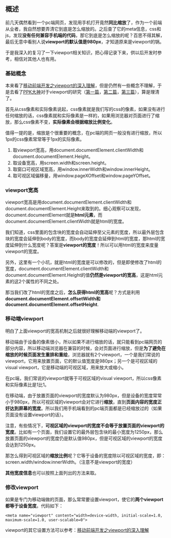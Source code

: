 ## 概述

前几天偶然看到一个pc端网页，发现用手机打开竟然**同比缩放**了，作为一个前端从业者，我自然想要弄清它到底是怎么缩放的。之后查了它的meta信息，css和js，发现**没有任何兼容手机端的代码**，那它到底是怎么缩放的呢？百思不得其解，最后无意中看别人说**viewport的默认值是980px**，才知道原来是viewport的锅。

于是我深入的复习了一下viewport相关知识，把心得记录下来，供以后开发时参考，相信对其他人也有用。

### 基础概念

本来看了[移动前端开发之viewport的深入理解](http://www.cnblogs.com/2050/p/3877280.html)，但是仍然有一些概念不理解，于是去看了[PPK大神](https://www.quirksmode.org/)对于viewport的研究（[第一篇](https://www.quirksmode.org/mobile/viewports.html)，[第二篇](https://www.quirksmode.org/mobile/viewports2.html)，[第三篇](https://www.quirksmode.org/mobile/metaviewport/)），算是理清了。

首先从css像素和实际像素说起，css像素就是我们写的css的像素，如果没有进行任何缩放的话，css像素就和实际像素是一样的，如果用浏览器对页面进行了缩放，那么css像素不变，**实际像素会根据缩放比例变化**。

值得一提的是，缩放是个很重要的概念，在pc端的网页一般没有进行缩放，所以1px的css像素常常等于1px的实际像素。

1. 取viewport宽高，用document.documentElement.clientWidth和document.documentElement.Height。
2. 取设备宽高，用screen.width和screen.height。
3. 取窗口可视区域宽高，用window.innerWidth和window.innerHeight。
4. 取可视区域偏移量，用window.pageXOffset和window.pageYOffset。

### viewport宽高

viewport宽高是用document.documentElement.clientWidth和document.documentElement.Height来取到的。细心观察可以发现，document.documentElement就是**html元素**，而document.documentElement.clientWidth就是html的宽度。

我们知道，css里面的包含块的宽度会自动延伸至父元素的宽度，所以最外层包含块的宽度会延伸到body的宽度，而body的宽度会延伸到html的宽度，那html的宽度延伸到什么宽度呢？答案是**viewport的宽度**！所以可以用html的宽度来度量viewport的宽度。

另外，这里有一个小坑，就是html的宽度是可以修改的，但是即使修改了html的宽度，document.documentElement.clientWidth和document.documentElement.Height的值**仍然是viewport的宽高**，这是html元素的这2个属性的不同之处。

那当我们改了html的宽度之后，**怎么获得html的宽高**呢？方式是利用**document.documentElement.offsetWidth和document.documentElement.offsetHeight**.

### 移动端viewport

明白了上面viewport的宽高机制之后就很好理解移动端的viewport了。

移动端由于设备的像素很小，所以如果不进行缩放的话，就只能看到pc端网页的部分内容，所以移动端浏览器在兼容的时候，会对页面进行缩放，但是**为了避免在缩放的时候页面发生重排和重绘**，浏览器就有2个viewport，一个是我们常说的viewport，它用来放置页面，它的默认值宽度是980px；另一个是可视区域的visual viewport，它是移动端的可视区域，用来放大或缩小。

在pc端，我们常说的viewport就等于可视区域的visual viewport，所以css像素和实际像素比是1比1。

在移动端，由于放置页面的viewport的宽度默认为980px，但是设备的宽度常常小于980px，所以可视区域的viewport会对它进行**缩放**，直到**页面内容的宽度正好达到屏幕的宽度**。所以我们用手机端看到的pc端页面都是已经缩放过的（如果页面没有设置viewport的话）。

注意，有些情况下，**可视区域的viewport的宽度不会等于放置页面的viewport的宽度**。比如有一个页面，我们设置它的最外层包含块的最小宽度为1250px，那么放置页面的viewport的宽度仍是默认值980px，但是可视区域的viewport的宽度会达到1250px。


那怎么得到可视区域的**缩放比例**呢？它等于设备的宽度除以可视区域的宽度，即：screen.width/window.innerWidth。（注意不是viewport的宽度）

**其他宽度信息**也可以按照上面列出的方法来取。

### 修改viewport

如果是专门为移动端做的页面，那么常常要设置viewport，使它的**两个viewport都等于设备宽度**。代码如下：

```
<meta name="viewport" content="width=device-width, initial-scale=1.0, maximum-scale=1.0, user-scalable=0">
```

viewport的其它设置方法可以参考：[移动前端开发之viewport的深入理解](http://www.cnblogs.com/2050/p/3877280.html)



















